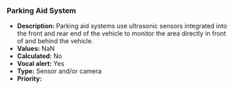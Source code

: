 ### Parking Aid System

- **Description:** Parking aid systems use ultrasonic sensors integrated into the front and rear end of the vehicle to monitor the area directly in front of and behind the vehicle.
- **Values:** NaN
- **Calculated:** No
- **Vocal alert:** Yes
- **Type:** Sensor and/or camera
- **Priority:** 
